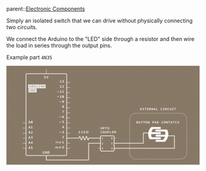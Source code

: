 parent::[Electronic Components](Electronic%20Components.md)

Simply an isolated switch that we can drive without physically connecting two circuits.


We connect the Arduino to the "LED" side through a resistor and then wire the load in series through the output pins.


Example part  `4N35`

![](Personal%20Folders/that_marouk_ish/attachments/Pasted%20image%2020221012123816.png)